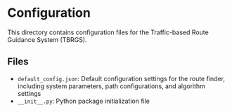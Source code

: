 # Configuration

This directory contains configuration files for the Traffic-based Route Guidance System (TBRGS).

## Files

- `default_config.json`: Default configuration settings for the route finder, including system parameters, path configurations, and algorithm settings
- `__init__.py`: Python package initialization file
